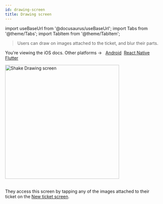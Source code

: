 ```yaml
---
id: drawing-screen
title: Drawing screen
---
```

import useBaseUrl from '@docusaurus/useBaseUrl';
import Tabs from '@theme/Tabs';
import TabItem from '@theme/TabItem';

> Users can draw on images attached to the ticket, and blur their parts.

<p class="p2 mt-40">You're viewing the iOS docs. Other platforms → &nbsp;
<a href="/docs/android/shake-ui/drawing-screen/">Android</a>&nbsp;
<a href="/docs/react/shake-ui/drawing-screen/">React Native</a>&nbsp; 
<a href="/docs/flutter/shake-ui/drawing-screen/">Flutter</a>&nbsp;  
</p>


<table class="media-container mt-50">
<img
  alt="Shake Drawing screen"
  width="370"
  src={useBaseUrl('screens/android-drawing-screen@2x.png')}
/>
</table>

They access this screen by tapping any of the images attached to their ticket on the [New ticket screen](/ios/shake-ui/new-ticket-screen.md).